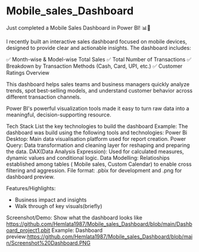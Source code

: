 # Mobile_sales_Dashboard

Just completed a Mobile Sales Dashboard in Power BI! 📊📱

I recently built an interactive sales dashboard focused on mobile devices, designed to provide clear and actionable insights. The dashboard includes:

✅ Month-wise & Model-wise Total Sales
✅ Total Number of Transactions
✅ Breakdown by Transaction Methods (Cash, Card, UPI, etc.)
✅ Customer Ratings Overview

This dashboard helps sales teams and business managers quickly analyze trends, spot best-selling models, and understand customer behavior across different transaction channels.

Power BI's powerful visualization tools made it easy to turn raw data into a meaningful, decision-supporting resource.

Tech Stack
List the key technologies to build the dashboard
Example:
The dashboard was build using the following tools and technologies:
Power Bi Desktop: Main data visualisation platform used for report  creation.
Power Query: Data transformation and cleaning layer for reshaping and preparing the data.
DAX(Data Analysis Expression): Used for calculated measures, dynamic values and conditional logic.
Data Modelling: Relatioships established among tables ( Mobile sales, Custom Calendar) to enable cross filtering and aggression.
File format: .pbix for development and .png for dashboard preview.

Features/Highlights:
* Business impact and insights
* Walk through of key visuals(briefly)

Screenshot/Demo:
Show what the dashboard looks like
https://github.com/Hemlata1987/Mobile_sales_Dashboard/blob/main/Dashboard_project1.pbit
Example: 
Dashboard preview:https://github.com/Hemlata1987/Mobile_sales_Dashboard/blob/main/Screenshot%20Dashboard.PNG



